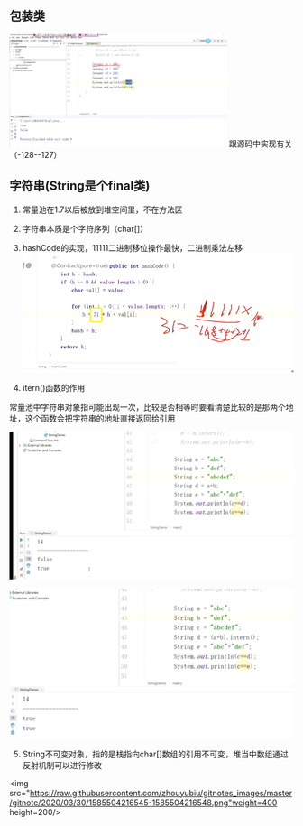  ## 包装类 
<img src="https://raw.githubusercontent.com/zhouyubiu/gitnotes_images/master/gitnote/2020/03/29/1585497083513-1585497083515.png" weight=400 height=200/>
跟源码中实现有关（-128--127）

## 字符串(String是个final类)
1. 常量池在1.7以后被放到堆空间里，不在方法区
2. 字符串本质是个字符序列（char[]）
3. hashCode的实现，11111二进制移位操作最快，二进制乘法左移 
![title](https://raw.githubusercontent.com/zhouyubiu/gitnotes_images/master/gitnote/2020/03/30/1585498412135-1585498412138.png)

4. itern()函数的作用

常量池中字符串对象指可能出现一次，比较是否相等时要看清楚比较的是那两个地址，这个函数会把字符串的地址直接返回给引用

![title](https://raw.githubusercontent.com/zhouyubiu/gitnotes_images/master/gitnote/2020/03/30/1585504961487-1585504961491.png)

![title](https://raw.githubusercontent.com/zhouyubiu/gitnotes_images/master/gitnote/2020/03/30/1585505013939-1585505013941.png)

5. String不可变对象，指的是栈指向char[]数组的引用不可变，堆当中数组通过反射机制可以进行修改

<img src="https://raw.githubusercontent.com/zhouyubiu/gitnotes_images/master/gitnote/2020/03/30/1585504216545-1585504216548.png"weight=400 height=200/>

